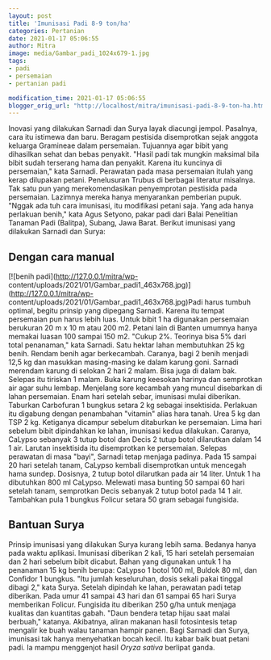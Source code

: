 ```yaml
---
layout: post
title: 'Imunisasi Padi 8-9 ton/ha'
categories: Pertanian
date: 2021-01-17 05:06:55
author: Mitra
image: media/Gambar_padi_1024x679-1.jpg
tags:
- padi
- persemaian
- pertanian padi

modification_time: 2021-01-17 05:06:55
blogger_orig_url: "http://localhost/mitra/imunisasi-padi-8-9-ton-ha.html"
---
```


Inovasi yang dilakukan Sarnadi dan Surya layak diacungi jempol. Pasalnya, cara
itu istimewa dan baru. Beragam pestisida disemprotkan sejak anggota keluarga
Gramineae dalam persemaian. Tujuannya agar bibit yang dihasilkan sehat dan
bebas penyakit. "Hasil padi tak mungkin maksimal bila bibit sudah terserang
hama dan penyakit. Karena itu kuncinya di persemaian," kata Sarnadi. Perawatan
pada masa persemaian itulah yang kerap dilupakan petani. Penelusuran Trubus di
berbagai literatur misalnya. Tak satu pun yang merekomendasikan penyemprotan
pestisida pada persemaian. Lazimnya mereka hanya menyarankan pemberian pupuk.
"Nggak ada tuh cara imunisasi, itu modifikasi petani saja. Yang ada hanya
perlakuan benih," kata Agus Setyono, pakar padi dari Balai Penelitian Tanaman
Padi (Balitpa), Subang, Jawa Barat. Berikut imunisasi yang dilakukan Sarnadi
dan Surya:

## Dengan cara manual

[![benih padi](http://127.0.0.1/mitra/wp-
content/uploads/2021/01/Gambar_padi1_463x768.jpg)](http://127.0.0.1/mitra/wp-
content/uploads/2021/01/Gambar_padi1_463x768.jpg)Padi harus tumbuh optimal,
begitu prinsip yang dipegang Sarnadi. Karena itu tempat persemaian pun harus
lebih luas. Untuk bibit 1 ha digunakan persemaian berukuran 20 m x 10 m atau
200 m2. Petani lain di Banten umumnya hanya memakai luasan 100 sampai 150 m2.
"Cukup 2%. Teorinya bisa 5% dari total penanaman," kata Sarnadi. Satu hektar
lahan membutuhkan 25 kg benih. Rendam benih agar berkecambah. Caranya, bagi 2
benih menjadi 12,5 kg dan masukkan masing-masing ke dalam karung goni. Sarnadi
merendam karung di selokan 2 hari 2 malam. Bisa juga di dalam bak. Selepas itu
tiriskan 1 malam. Buka karung keesokan harinya dan semprotkan air agar suhu
lembap. Menjelang sore kecambah yang muncul disebarkan di lahan persemaian.
Enam hari setelah sebar, imunisasi mulai diberikan. Taburkan Carbofuran 1
bungkus setara 2 kg sebagai insektisida. Perlakuan itu digabung dengan
penambahan "vitamin" alias hara tanah. Urea 5 kg dan TSP 2 kg. Ketiganya
dicampur sebelum ditaburkan ke persemaian. Lima hari sebelum bibit dipindahkan
ke lahan, imunisasi kedua dilakukan. Caranya, CaLypso sebanyak 3 tutup botol
dan Decis 2 tutup botol dilarutkan dalam 14 1 air. Larutan insektisida itu
disemprotkan ke persemaian. Selepas perawatan di masa "bayi", Sarnadi tetap
menjaga padinya. Pada 15 sampai 20 hari setelah tanam, CaLypso kembali
disemprotkan untuk mencegah hama sundep. Dosisnya, 2 tutup botol dilarutkan
pada air 14 liter. Untuk 1 ha dibutuhkan 800 ml CaLypso. Melewati masa bunting
50 sampai 60 hari setelah tanam, semprotkan Decis sebanyak 2 tutup botol pada
14 1 air. Tambahkan pula 1 bungkus Folicur setara 50 gram sebagai fungisida.

## Bantuan Surya

Prinsip imunisasi yang dilakukan Surya kurang lebih sama. Bedanya hanya pada
waktu aplikasi. Imunisasi diberikan 2 kali, 15 hari setelah persemaian dan 2
hari sebelum bibit dicabut. Bahan yang digunakan untuk 1 ha penanaman 15 kg
benih berupa: CaLypso 1 botol 100 ml, Buldok 80 ml, dan Confidor 1 bungkus.
"Itu jumlah keseluruhan, dosis sekali pakai tinggal dibagi 2," kata Surya.
Setelah dipindah ke lahan, perawatan padi tetap diberikan. Pada umur 41 sampai
43 hari dan 61 sampai 65 hari Surya memberikan Folicur. Fungisida itu
diberikan 250 g/ha untuk menjaga kualitas dan kuantitas gabah. "Daun bendera
tetap hijau saat malai berbuah," katanya. Akibatnya, aliran makanan hasil
fotosintesis tetap mengalir ke buah walau tanaman hampir panen. Bagi Sarnadi
dan Surya, imunisasi tak hanya menyehatkan bocah kecil. Itu kabar baik buat
petani padi. Ia mampu menggenjot hasil _Oryza sativa_ berlipat ganda.


